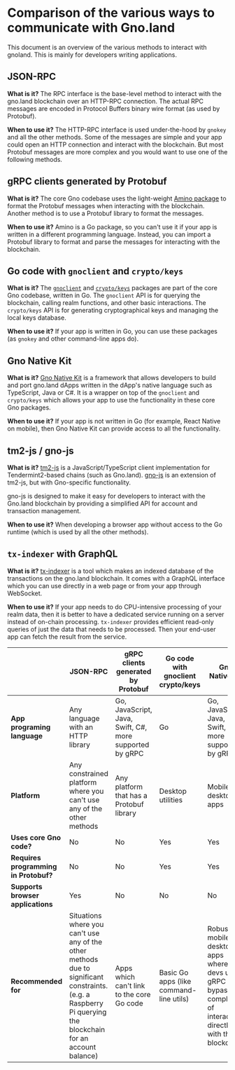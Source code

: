 # Comparison of the various ways to communicate with Gno.land

This document is an overview of the various methods to interact with gnoland. This is mainly for developers writing applications.

## JSON-RPC

**What is it?** The RPC interface is the base-level method to interact with the gno.land blockchain over an HTTP-RPC connection. The actual RPC messages are encoded in Protocol Buffers binary wire format (as used by Protobuf).

**When to use it?** The HTTP-RPC interface is used under-the-hood by `gnokey` and all the other methods. Some of the messages are simple and your app could open an HTTP connection and interact with the blockchain. But most Protobuf messages are more complex and you would want to use one of the following methods.

## gRPC clients generated by Protobuf

**What is it?** The core Gno codebase uses the light-weight [Amino package](https://github.com/steve-care-software/gno/tree/master/tm2/pkg/amino) to format the Protobuf messages when interacting with the blockchain. Another method is to use a Protobuf library to format the messages.

**When to use it?** Amino is a Go package, so you can't use it if your app is written in a different programming language. Instead, you can import a Protobuf library to format and parse the messages for interacting with the blockchain.

## Go code with `gnoclient` and `crypto/keys`

**What is it?** The [`gnoclient`](../../gno.land/pkg/gnoclient/docs/using-gnoclient.md) and [`crypto/keys`](../../tm2/pkg/crypto/keys) packages are part of the core Gno codebase, written in Go. The `gnoclient` API is for querying the blockchain, calling realm functions, and other basic interactions. The `crypto/keys` API is for generating cryptographical keys and managing the local keys database.

**When to use it?** If your app is written in Go, you can use these packages (as `gnokey` and other command-line apps do).

## Gno Native Kit

**What is it?** [Gno Native Kit](https://github.com/gnolang/gnonative) is a framework that allows developers to build and port gno.land dApps written in the dApp's native language such as TypeScript, Java or C#. It is a wrapper on top of the `gnoclient` and `crypto/keys` which allows your app to use the functionality in these core Gno packages.

**When to use it?** If your app is not written in Go (for example, React Native on mobile), then Gno Native Kit can provide access to all the functionality.

## tm2-js / gno-js

**What is it?** [tm2-js](https://github.com/gnolang/tm2-js-client) is a JavaScript/TypeScript client implementation for Tendermint2-based chains (such as Gno.land). [gno-js](https://github.com/steve-care-software/gno-js-client/blob/main/README.md) is an extension of tm2-js, but with Gno-specific functionality.

gno-js is designed to make it easy for developers to interact with the Gno.land blockchain by providing a simplified API for account and transaction management.

**When to use it?** When developing a browser app without access to the Go runtime (which is used by all the other methods).

## `tx-indexer` with GraphQL

**What is it?** [tx-indexer](https://github.com/gnolang/tx-indexer) is a tool
which makes an indexed database of the transactions on the gno.land blockchain.
It comes with a GraphQL interface which you can use directly in a web page or from your app through WebSocket.

**When to use it?** If your app needs to do CPU-intensive processing of your realm data, then it is better to have a dedicated service running on a server instead of on-chain processing. `tx-indexer` provides efficient read-only queries of just the data that needs to be processed. Then your end-user app can fetch the result from the service.

|                                        | JSON-RPC                                                                                                                                                     | gRPC clients generated by Protobuf                      | Go code with gnoclient crypto/keys       | Gno Native Kit                                                                                                          | tm2-js / gno-js   | tx-indexer with GraphQL                                                |
| -------------------------------------- | ------------------------------------------------------------------------------------------------------------------------------------------------------------ | ------------------------------------------------------- | -----------------------------------------| ----------------------------------------------------------------------------------------------------------------------- | ----------------- | ---------------------------------------------------------------------- |
| **App programing language**            | Any language with an HTTP library                                                                                                                            | Go, JavaScript, Java, Swift, C#, more supported by gRPC | Go                                       | Go, JavaScript, Java, Swift, C#, more supported by gRPC                                                                 | JavaScript        | Any language with a WebSocket library                                  |
| **Platform**                           | Any constrained platform where you can't use any of the other methods                                                                                        | Any platform that has a Protobuf library                | Desktop utilities                        | Mobile, desktop apps                                                                                                    | Browser           | Off-chain service apps                                                 |
| **Uses core Gno code?**                | No                                                                                                                                                           | No                                                      | Yes                                      | Yes                                                                                                                     | No                | Yes                                                                    |
| **Requires programming in  Protobuf?** | No                                                                                                                                                           | No                                                      | Yes                                      | Yes                                                                                                                     | Yes               | Yes                                                                    |
| **Supports browser applications**      | Yes                                                                                                                                                          | No                                                      | No                                       | No                                                                                                                      | No                | N/A                                                                    |
| **Recommended for**                    | Situations where you can't use any of the other methods due to significant constraints. (e.g. a Raspberry Pi querying the blockchain for an account balance) | Apps which can't link to the core Go code               | Basic Go apps (like command-line utils)  | Robust mobile and desktop apps where devs use gRPC to bypass the complexity of interacting directly with the blockchain | Browser apps      | Complex read-only interactions (e.g.: compute the home feed of a dApp) |
